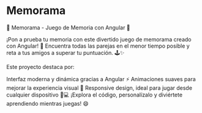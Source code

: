# Memorama
🔮 Memorama - Juego de Memoria con Angular 🔮

¡Pon a prueba tu memoria con este divertido juego de memorama creado con Angular! 🚀
Encuentra todas las parejas en el menor tiempo posible y reta a tus amigos a superar tu puntuación. 🕹️✨

Este proyecto destaca por:

Interfaz moderna y dinámica gracias a Angular ⚡
Animaciones suaves para mejorar la experiencia visual 🎨
Responsive design, ideal para jugar desde cualquier dispositivo 📱💻
¡Explora el código, personalízalo y diviértete aprendiendo mientras juegas! 😄
